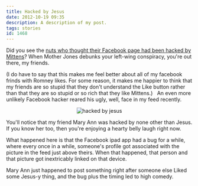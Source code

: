 ```yaml
---
title: Hacked by Jesus
date: 2012-10-19 09:35
description: A description of my post.
tags: stories
id: 1468
---
```

Did you see the <a href="http://www.motherjones.com/mojo/2012/10/mitt-romney-fraudulent-facebook-likes">nuts who thought their Facebook page had been hacked by Mittens</a>?  When Mother Jones debunks your left-wing conspiracy, you're out there, my friends.

(I do have to say that this makes me feel better about all of my facebook frinds with Romney likes.  For some reason, it makes me happier to think that my friends are so stupid that they don't understand the Like button rather than that they are so stupid or so rich that they like Mittens.)
<span class="spanEndPreview">&nbsp;</span>
An even more unlikely Facebook hacker reared his ugly, well, face in my feed recently.
<p style="margin-left: auto; margin-right: auto; text-align: center;"><img alt="hacked by jesus" src="/img/hackedbyjesus.jpg" /></p>

You'll notice that my friend Mary Ann was hacked by none other than Jesus.  If you know her too, then you're enjoying a hearty belly laugh right now.

What happened here is that the Facebook ipad app had a bug for a while, where every once in a while, someone's profile got associated with the picture in the feed just above theirs.  When that happened, that person and that picture got inextricably linked on that device.

Mary Ann just happened to post something right after someone else Liked some Jesus-y thing, and the bug plus the timing led to high comedy.